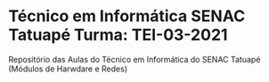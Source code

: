 # Técnico em Informática SENAC Tatuapé Turma: TEI-03-2021
Repositório das Aulas do Técnico em Informática do SENAC Tatuapé (Módulos de Harwdare e Redes)
